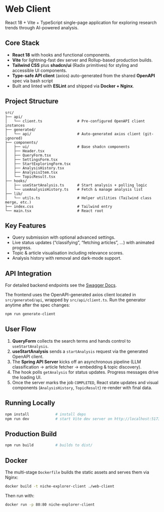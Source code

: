 # Web Client

React 18 + Vite + TypeScript single-page application for exploring research trends through AI-powered analysis.

## Core Stack
- **React 18** with hooks and functional components.
- **Vite** for lightning-fast dev server and Rollup-based production builds.
- **Tailwind CSS** plus **shadcn/ui** (Radix primitives) for styling and accessible UI components.
- **Type-safe API client** (axios) auto-generated from the shared **OpenAPI** spec via bash script
- Built and linted with **ESLint** and shipped via **Docker + Nginx**.

## Project Structure
```text
src/
├── api/
│   └── client.ts                # Pre-configured OpenAPI client instances
├── generated/
│   └── api/                     # Auto-generated axios client (git-ignored)
├── components/
│   ├── ui/                      # Base shadcn components
│   ├── Header.tsx
│   ├── QueryForm.tsx
│   ├── SettingsForm.tsx
│   ├── StartExploringForm.tsx
│   ├── AnalysisHistory.tsx
│   ├── AnalysisItem.tsx
│   └── TopicResult.tsx
├── hooks/
│   ├── useStartAnalysis.ts      # Start analysis + polling logic
│   └── useAnalysisHistory.ts    # Fetch & manage analysis list
├── lib/
│   └── utils.ts                 # Helper utilities (Tailwind class merge, etc.)
├── index.css                    # Tailwind entry
└── main.tsx                     # React root
```

## Key Features
- Query submission with optional advanced settings.
- Live status updates (“classifying”, “fetching articles”, …) with animated progress.
- Topic & article visualisation including relevance scores.
- Analysis history with removal and dark-mode support.

## API Integration
For detailed backend endpoints see the [Swagger Docs](https://aet-devops25.github.io/team-dev_ops/swagger/).

The frontend uses the OpenAPI-generated axios client located in `src/generated/api`, wrapped by `src/api/client.ts`.  Run the generator anytime after the spec changes:

```bash
npm run generate-client
```

## User Flow

1. **QueryForm** collects the search terms and hands control to `useStartAnalysis`.
2. **useStartAnalysis** sends a `startAnalysis` request via the generated OpenAPI client.
3. The **Spring API Server** kicks off an asynchronous pipeline (LLM classification → article fetcher → embedding & topic discovery).
4. The hook polls `getAnalysis` for status updates. Progress messages drive the loading UI.
5. Once the server marks the job `COMPLETED`, React state updates and visual components (`AnalysisHistory`, `TopicResult`) re-render with final data.

## Running Locally
```bash
npm install            # install deps
npm run dev            # start Vite dev server on http://localhost:5173
```

## Production Build
```bash
npm run build          # builds to dist/
```

## Docker
The multi-stage `Dockerfile` builds the static assets and serves them via Nginx:

```bash
docker build -t niche-explorer-client ./web-client
```

Then run with:

```bash
docker run -p 80:80 niche-explorer-client
```
